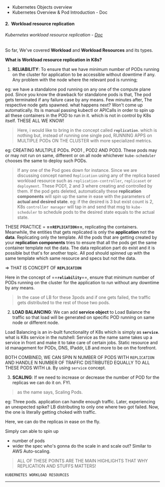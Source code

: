 - Kubernetes Objects overview
- Kubernetes Overview & Pod Introduction - Doc
#### 2.  Workload resource replication
###### Kubernetes workload resource replication - [Doc](obsidian://open?vault=tutorialHell&file=Orchestration%2Fk8engineers.com%2FKubernetes-Deep-Dive%2Foffl-raw-docs%2Fkubernetes%20deepdive%2Fsection4-workloads%2F2.%20Kubernetes%20workload%20resource%20repliaction.docx)

So far, We've covered **Workload** and **Workload Resources** and its types. 

**What is Workload resource replication in K8s?**
1) **RELIABILITY**:
To ensure that we have minimum number of PODs running on the cluster for application to be accessible without downtime if any. Any problem with the node where the relevant pod is running; 

eg: we have a standalone pod running on any one of the compute plane pod. Since you know the drawback for standalone pods is that, The pod gets terminated if any failure case by any means. Few minutes after, The respective node gets spawned. 
what happens next? Won't come up automatically. Its is manual passing kubectl or APICalls in order to spin up all these containers in the POD to run in it. which is not in control by K8s itself. THESE ALL WE KNOW!

> Here, i would like to bring in the concept called **`replication`**. which is nothing but, instead of running one single pod,
> RUNNING APPS on MULTIPLE PODs ON THE CLUSTER with more specialized metrics.

eg: CREATING MULTIPLE PODs. 
POD1 , POD2 AND POD3. These pods may or may not run on same, different or on all node whichever `kube-scheduler` chooses the same to deploy such PODs.

> If any one of the Pod goes down for instance. Since we are discussing concept named `Replication` using any of the replica based workload resource such as `replication-controller`, `replicaset` or `deployment`.
> These POD1, 2 and 3 where creating and controlled by them. If the pod gets deleted, automatically these **replication components** will spin up the same in ease with the parameters of **actual and desired state**. eg: if the desired is 3 but exist count is 2, K8s `controller manager` will tap in and send that msg to  `kube-scheduler` to schedule pods to the desired state equals to the actual state.

THESE PRACTICE = **==`REPLICATION`==**, replicating the containers. Meanwhile, the entities that gets replicated is only the **application** not the **data**. Replicating only the template. All the pods that are getting created by your **replication components** tries to ensure that  all the pods get the same container template not the data. The data replication part do exist and it is possible but that's for another topic. All pod should spinned up with the same template which same resource and specs but not the data.

=> THAT IS CONCEPT OF **`REPLICATION`**

 Here in the concept of ==**`reliability`**==, ensure that minimum number of PODs running on the cluster for the application to run without any downtime by any means.
> In the case of LB for these 3pods and if one gets failed, the traffic gets distributed to the rest of those two pods. 

2) **LOAD BALANCING**:
We can add **service object** to Load Balance the traffic so that load will be generated on specific POD running on same node or different node.

Load Balancing is an in-built functionality of K8s which is simply as **`service`**. 
what is K8s service in the nutshell: Service as the name same takes up a service in front and make it to take care of certain jobs. Static resource and id management for PODs, DNS, IPaddr, LB and more to be on the forefront.

BOTH COMBINED, WE CAN SPIN N NUMBER OF PODS WITH `REPLICATION`
AND HANDLE N NUMBER OF TRAFFIC DISTRIBUTED EQUALLY TO ALL THESE PODS WITH `LB`. By using `service` concept.

3) **SCALING**:
If we need to increase or decrease the number of POD for the replicas we can do it on. FYI. 
> as the name says, Scaling Pods.

eg: Three pods. application can handle enough traffic. Later, experiencing an unexpected spike? LB distributing to only one where two got failed. Now, the one is literally getting choked with traffic. 

Here, we can do the replicas in ease on the fly. 

Simply can able to spin up 
- number of pods
- wider the spec
who's gonna do the scale in and scale out? 
Similar to AWS Auto-scaling.

> ALL OF THESE POINTS ARE THE MAIN HIGHLIGHTS THAT WHY REPLICATION AND STUFFS MATTERS!

`KUBERNETES WORKLOAD RESOURCES`
****

 

